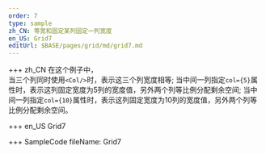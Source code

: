 ```yaml
--- 
order: 7
type: sample
zh_CN: 等宽和固定某列固定一列宽度
en_US: Grid7 
editUrl: $BASE/pages/grid/md/grid7.md
---
```


+++ zh_CN
在这个例子中，  
     当三个列同时使用<Code>&lt;Col/&gt;</Code>时，表示这三个列宽度相等; 
     当中间一列指定<Code>col={5}</Code>属性时，表示这列固定宽度为5列的宽度值，另外两个列等比例分配剩余空间;
     当中间一列指定<Code>col={10}</Code>属性时，表示这列固定宽度为10列的宽度值，另外两个列等比例分配剩余空间。

    
+++ en_US
Grid7

+++ SampleCode
fileName: Grid7
